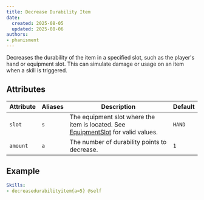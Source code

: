 ```yaml
---
title: Decrease Durability Item
date:
  created: 2025-08-05
  updated: 2025-08-06
authors:
- phanisment
---
```


Decreases the durability of the item in a specified slot, such as the player's hand or equipment slot. This can simulate damage or usage on an item when a skill is triggered.

## Attributes

| Attribute | Aliases | Description | Default |
|-----------|---------|-------------|---------|
| `slot`    | `s`     | The equipment slot where the item is located. See [EquipmentSlot](../../enum/equipment-slot.md) for valid values. | `HAND` |
| `amount`  | `a`     | The number of durability points to decrease. | `1` |

## Example

```yaml
Skills:
- decreasedurabilityitem{a=5} @self
```